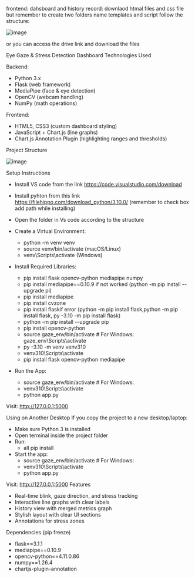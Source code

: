 frontend:
dahsboard and history record:
downlaod htmal files and css file but remember to create two folders name templates and script follow the structure:


![image](https://github.com/user-attachments/assets/be1fe256-74be-463f-a47c-42bb9b5f9f50)












or you can access the drive link and download the files 

Eye Gaze & Stress Detection Dashboard
Technologies Used

Backend:
- Python 3.x
- Flask (web framework)
- MediaPipe (face & eye detection)
- OpenCV (webcam handling)
- NumPy (math operations)

Frontend:
- HTML5, CSS3 (custom dashboard styling)
- JavaScript + Chart.js (line graphs)
- Chart.js Annotation Plugin (highlighting ranges and thresholds)

Project Structure

![image](https://github.com/user-attachments/assets/e6228ff4-ae81-474e-8db9-2b6fc3f8a306)








Setup Instructions
- Install VS code from the link 
https://code.visualstudio.com/download 
- Install pyhton from this link 
https://filehippo.com/download_python/3.10.0/ (remember to check box add path while installing)
- Open the folder in Vs code according to the structure
- Create a Virtual Environment:
   - python -m venv venv
   - source venv/bin/activate  (macOS/Linux)
   - venv\Scripts\activate   (Windows)

- Install Required Libraries:
   - pip install flask opencv-python mediapipe numpy
   - pip install mediapipe==0.10.9 if not worked (python -m pip install --upgrade pi)
   - pip install mediapipe
   - pip install cvzone
   - pip install flaskif error (python -m pip install flask,python -m pip install flask, py -3.10 -m pip install flask)
   - python -m pip install --upgrade pip
   - pip install opencv-python
   - source gaze_env/bin/activate  # For Windows: gaze_env\Scripts\activate
   - py -3.10 -m venv venv310
   - venv310\Scripts\activate
   - pip install flask opencv-python mediapipe

- Run the App:
   - source gaze_env/bin/activate  # For Windows:
   - venv310\Scripts\activate
   - python app.py

Visit: http://127.0.0.1:5000

Using on Another Desktop
If you copy the project to a new desktop/laptop:

- Make sure Python 3 is installed
- Open terminal inside the project folder
- Run:
   - all pip install
- Start the app:
   - source gaze_env/bin/activate  # For Windows:
   - venv310\Scripts\activate
   - python app.py

Visit: http://127.0.0.1:5000
 Features

- Real-time blink, gaze direction, and stress tracking
- Interactive line graphs with clear labels
- History view with merged metrics graph
- Stylish layout with clear UI sections
- Annotations for stress zones

Dependencies (pip freeze)

- flask==3.1.1
- mediapipe==0.10.9
- opencv-python==4.11.0.86
- numpy==1.26.4
- chartjs-plugin-annotation
